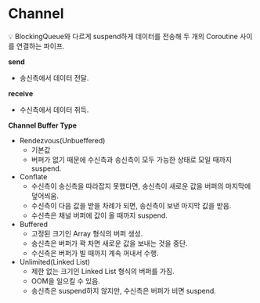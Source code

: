 # Channel

<aside>
💡 BlockingQueue와 다르게 suspend하게 데이터를 전송해 두 개의 Coroutine 사이를 연결하는 파이프.

</aside>

**send**

- 송신측에서 데이터 전달.

**receive**

- 수신측에서 데이터 취득.

**Channel Buffer Type**

- Rendezvous(Unbueffered)
    - 기본값
    - 버퍼가 없기 때문에 수신측과 송신측이 모두 가능한 상태로 모일 때까지 suspend.
- Conflate
    - 수신측이 송신측을 따라잡지 못했다면, 송신측이 새로운 값을 버퍼의 마지막에 덮어씌움.
    - 수신측이 다음 값을 받을 차례가 되면, 송신측이 보낸 마지막 값을 받음.
    - 수신측은 채널 버퍼에 값이 올 때까지 suspend.
- Buffered
    - 고정된 크기인 Array 형식의 버퍼 생성.
    - 송신측은 버퍼가 꽉 차면 새로운 값을 보내는 것을 중단.
    - 수신측은 버퍼가 빌 때까지 계속 꺼내서 수행.
- Unlimited(Linked List)
    - 제한 없는 크기인 Linked List 형식의 버퍼를 가짐.
    - OOM을 일으킬 수 있음.
    - 송신측은 suspend하지 않지만, 수신측은 버퍼가 비면 suspend.